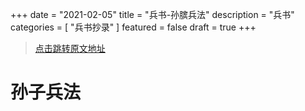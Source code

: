 +++
date = "2021-02-05"
title = "兵书-孙膑兵法"
description = "兵书"
categories = [
    "兵书抄录"
]
featured = false
draft = true 
+++
> [点击跳转原文地址](http://book.sbkk8.com/gudai/gudaibingshu/)
# 孙子兵法